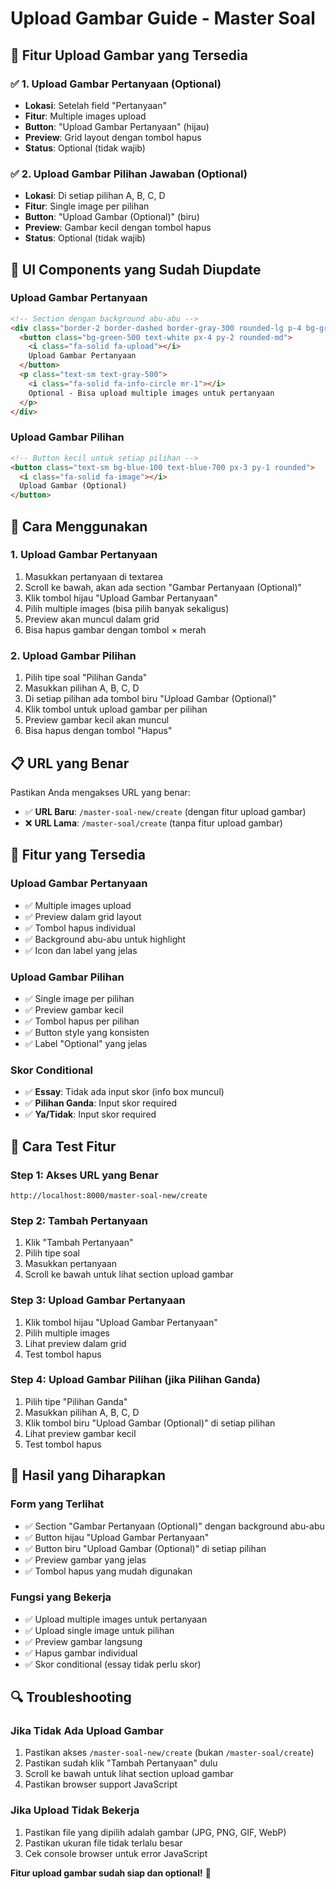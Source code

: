 # Upload Gambar Guide - Master Soal

## 🎯 **Fitur Upload Gambar yang Tersedia**

### ✅ **1. Upload Gambar Pertanyaan (Optional)**
- **Lokasi**: Setelah field "Pertanyaan"
- **Fitur**: Multiple images upload
- **Button**: "Upload Gambar Pertanyaan" (hijau)
- **Preview**: Grid layout dengan tombol hapus
- **Status**: Optional (tidak wajib)

### ✅ **2. Upload Gambar Pilihan Jawaban (Optional)**
- **Lokasi**: Di setiap pilihan A, B, C, D
- **Fitur**: Single image per pilihan
- **Button**: "Upload Gambar (Optional)" (biru)
- **Preview**: Gambar kecil dengan tombol hapus
- **Status**: Optional (tidak wajib)

## 🎨 **UI Components yang Sudah Diupdate**

### **Upload Gambar Pertanyaan**
```html
<!-- Section dengan background abu-abu -->
<div class="border-2 border-dashed border-gray-300 rounded-lg p-4 bg-gray-50">
  <button class="bg-green-500 text-white px-4 py-2 rounded-md">
    <i class="fa-solid fa-upload"></i>
    Upload Gambar Pertanyaan
  </button>
  <p class="text-sm text-gray-500">
    <i class="fa-solid fa-info-circle mr-1"></i>
    Optional - Bisa upload multiple images untuk pertanyaan
  </p>
</div>
```

### **Upload Gambar Pilihan**
```html
<!-- Button kecil untuk setiap pilihan -->
<button class="text-sm bg-blue-100 text-blue-700 px-3 py-1 rounded">
  <i class="fa-solid fa-image"></i>
  Upload Gambar (Optional)
</button>
```

## 🔧 **Cara Menggunakan**

### **1. Upload Gambar Pertanyaan**
1. Masukkan pertanyaan di textarea
2. Scroll ke bawah, akan ada section "Gambar Pertanyaan (Optional)"
3. Klik tombol hijau "Upload Gambar Pertanyaan"
4. Pilih multiple images (bisa pilih banyak sekaligus)
5. Preview akan muncul dalam grid
6. Bisa hapus gambar dengan tombol × merah

### **2. Upload Gambar Pilihan**
1. Pilih tipe soal "Pilihan Ganda"
2. Masukkan pilihan A, B, C, D
3. Di setiap pilihan ada tombol biru "Upload Gambar (Optional)"
4. Klik tombol untuk upload gambar per pilihan
5. Preview gambar kecil akan muncul
6. Bisa hapus dengan tombol "Hapus"

## 📋 **URL yang Benar**

Pastikan Anda mengakses URL yang benar:
- ✅ **URL Baru**: `/master-soal-new/create` (dengan fitur upload gambar)
- ❌ **URL Lama**: `/master-soal/create` (tanpa fitur upload gambar)

## 🎯 **Fitur yang Tersedia**

### **Upload Gambar Pertanyaan**
- ✅ Multiple images upload
- ✅ Preview dalam grid layout
- ✅ Tombol hapus individual
- ✅ Background abu-abu untuk highlight
- ✅ Icon dan label yang jelas

### **Upload Gambar Pilihan**
- ✅ Single image per pilihan
- ✅ Preview gambar kecil
- ✅ Tombol hapus per pilihan
- ✅ Button style yang konsisten
- ✅ Label "Optional" yang jelas

### **Skor Conditional**
- ✅ **Essay**: Tidak ada input skor (info box muncul)
- ✅ **Pilihan Ganda**: Input skor required
- ✅ **Ya/Tidak**: Input skor required

## 🚀 **Cara Test Fitur**

### **Step 1: Akses URL yang Benar**
```
http://localhost:8000/master-soal-new/create
```

### **Step 2: Tambah Pertanyaan**
1. Klik "Tambah Pertanyaan"
2. Pilih tipe soal
3. Masukkan pertanyaan
4. Scroll ke bawah untuk lihat section upload gambar

### **Step 3: Upload Gambar Pertanyaan**
1. Klik tombol hijau "Upload Gambar Pertanyaan"
2. Pilih multiple images
3. Lihat preview dalam grid
4. Test tombol hapus

### **Step 4: Upload Gambar Pilihan (jika Pilihan Ganda)**
1. Pilih tipe "Pilihan Ganda"
2. Masukkan pilihan A, B, C, D
3. Klik tombol biru "Upload Gambar (Optional)" di setiap pilihan
4. Lihat preview gambar kecil
5. Test tombol hapus

## 🎉 **Hasil yang Diharapkan**

### **Form yang Terlihat**
- ✅ Section "Gambar Pertanyaan (Optional)" dengan background abu-abu
- ✅ Button hijau "Upload Gambar Pertanyaan"
- ✅ Button biru "Upload Gambar (Optional)" di setiap pilihan
- ✅ Preview gambar yang jelas
- ✅ Tombol hapus yang mudah digunakan

### **Fungsi yang Bekerja**
- ✅ Upload multiple images untuk pertanyaan
- ✅ Upload single image untuk pilihan
- ✅ Preview gambar langsung
- ✅ Hapus gambar individual
- ✅ Skor conditional (essay tidak perlu skor)

## 🔍 **Troubleshooting**

### **Jika Tidak Ada Upload Gambar**
1. Pastikan akses `/master-soal-new/create` (bukan `/master-soal/create`)
2. Pastikan sudah klik "Tambah Pertanyaan" dulu
3. Scroll ke bawah untuk lihat section upload gambar
4. Pastikan browser support JavaScript

### **Jika Upload Tidak Bekerja**
1. Pastikan file yang dipilih adalah gambar (JPG, PNG, GIF, WebP)
2. Pastikan ukuran file tidak terlalu besar
3. Cek console browser untuk error JavaScript

**Fitur upload gambar sudah siap dan optional!** 🎉
